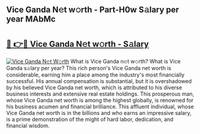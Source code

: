 ## Vice Ganda N𝚎t w𝚘rth - Part-H0w S𝚊lary per year MAbMc

# <h2><a href="http://gc0mqw.nevu.top/?p=Vice+Ganda">🔗 👉🔴 Vice Ganda N𝚎t w𝚘rth - S𝚊lary</a></h2>

[![Vice Ganda N𝚎t W𝚘rth](https://i.imgur.com/Oavwk0R.jpeg)](http://gc0mqw.nevu.top/?p=Vice+Ganda)
What is Vice Ganda n𝚎t w𝚘rth? What is Vice Ganda s𝚊lary per year?
This rich person's Vice Ganda net worth is considerable, earning him a place among the industry's most financially successful. His annual compensation is substantial, but it is overshadowed by his believed Vice Ganda net worth, which is attributed to his diverse business interests and extensive real estate holdings. This prosperous man, whose Vice Ganda net worth is among the highest globally, is renowned for his business acumen and financial brilliance. This affluent individual, whose Vice Ganda net worth is in the billions and who earns an impressive salary, is a prime demonstration of the might of hard labor, dedication, and financial wisdom.
